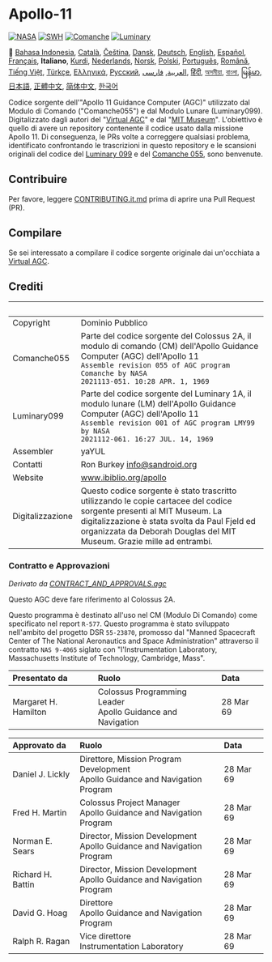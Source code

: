 # Apollo-11

[![NASA][1]][2]
[![SWH]][SWH_URL]
[![Comanche]][ComancheMilestone]
[![Luminary]][LuminaryMilestone]

🎌
[Bahasa Indonesia][ID],
[Català][CA],
[Čeština][CZ],
[Dansk][DA],
[Deutsch][DE],
[English][EN],
[Español][ES],
[Français][FR],
**Italiano**,
[Kurdi][KU],
[Nederlands][NL],
[Norsk][NO],
[Polski][PL],
[Português][PT_BR],
[Română][RO],
[Tiếng Việt][VI],
[Türkçe][TR],
[Ελληνικά][GR],
[Русский][RU],
[العربية][AR],
[فارسی][FA],
[हिंदी][HI_IN],
[অসমীয়া][AS_IN],
[বাংলা][BD_BN],
[မြန်မာ][MM],
[日本語][JA],
[正體中文][ZH_TW],
[简体中文][ZH_CN],
[한국어][KO_KR]

[AR]:README.ar.md
[AS_IN]:README.as_in.md
[BD_BN]:README.bd_bn.md
[CA]:README.ca.md
[CZ]:README.cz.md
[DA]:README.da.md
[DE]:README.de.md
[EN]:README.md
[ES]:README.es.md
[FA]:README.fa.md
[FR]:README.fr.md
[GR]:README.gr.md
[HI_IN]:README.hi_in.md
[ID]:README.id.md
[IT]:README.it.md
[JA]:README.ja.md
[KO_KR]:README.ko_kr.md
[KU]:README.ku.md
[LT]:README.lt.md
[MM]:README.mm.md
[NL]:README.nl.md
[NO]:README.no.md
[PL]:README.pl.md
[PT_BR]:README.pt_br.md
[RO]:README.ro.md
[RU]:README.ru.md
[TR]:README.tr.md
[VI]:README.vi.md
[ZH_CN]:README.zh_cn.md
[ZH_TW]:README.zh_tw.md

Codice sorgente dell'"Apollo 11 Guidance Computer (AGC)" utilizzato dal Modulo di Comando ("Comanche055") e dal Modulo Lunare (Luminary099). Digitalizzato dagli autori del "[Virtual AGC][3]" e dal "[MIT Museum][4]". L'obiettivo è quello di avere un repository contenente il codice usato dalla missione Apollo 11. Di conseguenza, le PRs volte a correggere qualsiasi problema, identificato confrontando le trascrizioni in questo repository e le scansioni originali del codice del [Luminary 099][5] e del [Comanche 055][6], sono benvenute.

## Contribuire

Per favore, leggere [CONTRIBUTING.it.md][7] prima di aprire una Pull Request (PR).

## Compilare

Se sei interessato a compilare il codice sorgente originale dai un'occhiata a [Virtual AGC][8].

## Crediti

&nbsp;           | &nbsp;
:--------------- | :-----
Copyright        | Dominio Pubblico
Comanche055      | Parte del codice sorgente del Colossus 2A, il modulo di comando (CM) dell'Apollo Guidance Computer (AGC) dell'Apollo 11<br>`Assemble revision 055 of AGC program Comanche by NASA`<br>`2021113-051. 10:28 APR. 1, 1969`
Luminary099      | Parte del codice sorgente del Luminary 1A, il modulo lunare (LM) dell'Apollo Guidance Computer (AGC) dell'Apollo 11<br>`Assemble revision 001 of AGC program LMY99 by NASA`<br>`2021112-061. 16:27 JUL. 14, 1969`
Assembler        | yaYUL
Contatti         | Ron Burkey <info@sandroid.org>
Website          | www.ibiblio.org/apollo
Digitalizzazione | Questo codice sorgente è stato trascritto utilizzando le copie cartacee del codice sorgente presenti al MIT Museum. La digitalizzazione è stata svolta da Paul Fjeld ed organizzata da Deborah Douglas del MIT Museum. Grazie mille ad entrambi.

### Contratto e Approvazioni

*Derivato da [CONTRACT_AND_APPROVALS.agc]*

Questo AGC deve fare riferimento al Colossus 2A.

Questo programma è destinato all'uso nel CM (Modulo Di Comando) come specificato nel report `R-577`. Questo programma è stato sviluppato nell'ambito del progetto DSR `55-23870`, promosso dal "Manned Spacecraft Center of The National Aeronautics and Space Administration" attraverso il contratto `NAS 9-4065` siglato con "l'Instrumentation Laboratory, Massachusetts Institute of Technology, Cambridge, Mass".

Presentato da        | Ruolo | Data
:------------------- | :---- | :---
Margaret H. Hamilton | Colossus Programming Leader<br>Apollo Guidance and Navigation | 28 Mar 69

Approvato da      | Ruolo | Data
:---------------- | :---- | :---
Daniel J. Lickly  | Direttore, Mission Program Development<br>Apollo Guidance and Navigation Program | 28 Mar 69
Fred H. Martin    | Colossus Project Manager<br>Apollo Guidance and Navigation Program | 28 Mar 69
Norman E. Sears   | Director, Mission Development<br>Apollo Guidance and Navigation Program | 28 Mar 69
Richard H. Battin | Director, Mission Development<br>Apollo Guidance and Navigation Program | 28 Mar 69
David G. Hoag     | Direttore<br>Apollo Guidance and Navigation Program | 28 Mar 69
Ralph R. Ragan    | Vice direttore<br>Instrumentation Laboratory | 28 Mar 69

[CONTRACT_AND_APPROVALS.agc]:https://github.com/chrislgarry/Apollo-11/blob/master/Comanche055/CONTRACT_AND_APPROVALS.agc
[1]:https://flat.badgen.net/badge/NASA/Mission%20Overview/0B3D91
[2]:https://www.nasa.gov/mission_pages/apollo/missions/apollo11.html
[3]:http://www.ibiblio.org/apollo/
[4]:http://web.mit.edu/museum/
[5]:http://www.ibiblio.org/apollo/ScansForConversion/Luminary099/
[6]:http://www.ibiblio.org/apollo/ScansForConversion/Comanche055/
[7]:https://github.com/chrislgarry/Apollo-11/blob/master/CONTRIBUTING.it.md
[8]:https://github.com/rburkey2005/virtualagc
[SWH]:https://flat.badgen.net/badge/Software%20Heritage/Archive/0B3D91
[SWH_URL]:https://archive.softwareheritage.org/browse/origin/https://github.com/chrislgarry/Apollo-11/
[Comanche]:https://flat.badgen.net/github/milestones/chrislgarry/Apollo-11/1
[ComancheMilestone]:https://github.com/chrislgarry/Apollo-11/milestone/1
[Luminary]:https://flat.badgen.net/github/milestones/chrislgarry/Apollo-11/2
[LuminaryMilestone]:https://github.com/chrislgarry/Apollo-11/milestone/2
